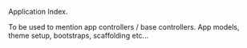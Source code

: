 Application Index.

To be used to mention app controllers / base controllers. App models, theme setup, bootstraps, scaffolding etc...